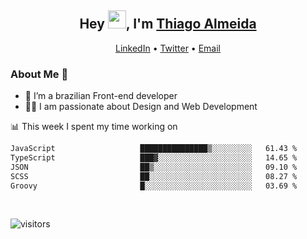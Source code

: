 

<h2 align="center">Hey <img src="https://github.com/TheDudeThatCode/TheDudeThatCode/blob/master/Assets/Hi.gif" width="29">, I'm <a href="https://www.linkedin.com/in/thiago-almeida-69785569/">Thiago Almeida</a></h2>
<p align="center">
  <a href="https://www.linkedin.com/in/thiago-almeida-69785569/">LinkedIn</a> •
  <a href="https://twitter.com/thiagoloal">Twitter</a> •
  <a href="mailto:thiagoloal@gmail.com">Email</a>
</p>

### About Me 🚀
- 🌱  I’m a brazilian Front-end developer</br>
- 👨‍💻  I am passionate about Design and Web Development</br>

<!-- ![Thiago Almeida github stats](https://github-readme-stats.vercel.app/api?username=thiagoloal&show_icons=true&hide_border=true)&nbsp;&nbsp; -->

📊 This week I spent my time working on
<!--START_SECTION:waka-->

```txt
JavaScript                   ███████████████▒░░░░░░░░░   61.43 %
TypeScript                   ███▓░░░░░░░░░░░░░░░░░░░░░   14.65 %
JSON                         ██▒░░░░░░░░░░░░░░░░░░░░░░   09.10 %
SCSS                         ██░░░░░░░░░░░░░░░░░░░░░░░   08.27 %
Groovy                       █░░░░░░░░░░░░░░░░░░░░░░░░   03.69 %
```

<!--END_SECTION:waka-->

<br />

![visitors](https://visitor-badge.laobi.icu/badge?page_id=thiagoloal.thiagoloal)
